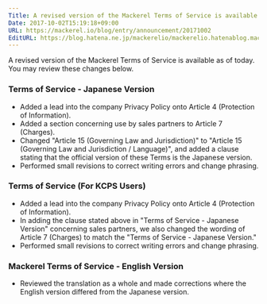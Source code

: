 ```yaml
---
Title: A revised version of the Mackerel Terms of Service is available as of today.
Date: 2017-10-02T15:19:18+09:00
URL: https://mackerel.io/blog/entry/announcement/20171002
EditURL: https://blog.hatena.ne.jp/mackerelio/mackerelio.hatenablog.mackerel.io/atom/entry/8599973812303779935
---
```


A revised version of the Mackerel Terms of Service is available as of today. You may review these changes below.

### Terms of Service - Japanese Version

- Added a lead into the company Privacy Policy onto Article 4 (Protection of Information).
- Added a section concerning use by sales partners to Article 7 (Charges).
- Changed "Article 15 (Governing Law and Jurisdiction)" to "Article 15 (Governing Law and Jurisdiction / Language)", and added a clause stating that the official version of these Terms is the Japanese version.
- Performed small revisions to correct writing errors and change phrasing.

### Terms of Service (For KCPS Users)

- Added a lead into the company Privacy Policy onto Article 4 (Protection of Information).
- In adding the clause stated above in "Terms of Service - Japanese Version" concerning sales partners, we also changed the wording of Article 7 (Charges) to match the "Terms of Service - Japanese Version."
- Performed small revisions to correct writing errors and change phrasing.

### Mackerel Terms of Service - English Version

- Reviewed the translation as a whole and made corrections where the English version differed from the Japanese version.

